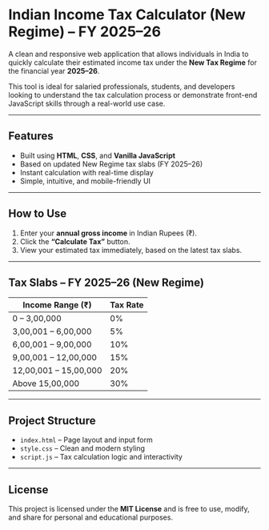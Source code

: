 # Indian Income Tax Calculator (New Regime) – FY 2025–26

A clean and responsive web application that allows individuals in India to quickly calculate their estimated income tax under the **New Tax Regime** for the financial year **2025–26**.

This tool is ideal for salaried professionals, students, and developers looking to understand the tax calculation process or demonstrate front-end JavaScript skills through a real-world use case.

---

##  Features

-  Built using **HTML**, **CSS**, and **Vanilla JavaScript**
-  Based on updated New Regime tax slabs (FY 2025–26)
-  Instant calculation with real-time display
-  Simple, intuitive, and mobile-friendly UI

---

##  How to Use

1. Enter your **annual gross income** in Indian Rupees (₹).
2. Click the **“Calculate Tax”** button.
3. View your estimated tax immediately, based on the latest tax slabs.

---

##  Tax Slabs – FY 2025–26 (New Regime)

| Income Range (₹)         | Tax Rate     |
|--------------------------|--------------|
| 0 – 3,00,000              | 0%           |
| 3,00,001 – 6,00,000       | 5%           |
| 6,00,001 – 9,00,000       | 10%          |
| 9,00,001 – 12,00,000      | 15%          |
| 12,00,001 – 15,00,000     | 20%          |
| Above 15,00,000           | 30%          |

---

##  Project Structure

- `index.html` – Page layout and input form
- `style.css` – Clean and modern styling
- `script.js` – Tax calculation logic and interactivity

---

##  License

This project is licensed under the **MIT License** and is free to use, modify, and share for personal and educational purposes.

